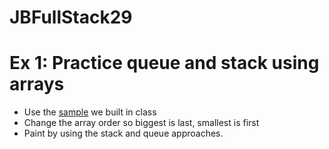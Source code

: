 # JBFullStack29

# Ex 1: Practice queue and stack using arrays

- Use the [sample]() we built in class
- Change the array order so biggest is last, smallest is first
- Paint by using the stack and queue approaches.

